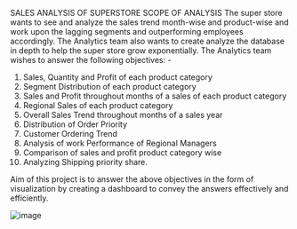 SALES ANALYSIS OF SUPERSTORE
SCOPE OF ANALYSIS
The super store wants to see and analyze the sales trend month-wise and product-wise and work upon the lagging segments and outperforming employees accordingly. The Analytics team also wants to create analyze the database in depth to help the super store grow exponentially. The Analytics team wishes to answer the following objectives: -
1.	Sales, Quantity and Profit of each product category
2.	Segment Distribution of each product category
3.	Sales and Profit throughout months of a sales of each product category
4.	Regional Sales of each product category
5.	Overall Sales Trend throughout months of a sales year
6.	Distribution of Order Priority
7.	Customer Ordering Trend
8.	Analysis of work Performance of Regional Managers
9.	Comparison of sales and profit product category wise
10.	Analyzing Shipping priority share.

Aim of this project is to answer the above objectives in the form of visualization by creating a dashboard to convey the answers effectively and efficiently.


![image](https://github.com/Aya170-BYTE/Project1/assets/148428890/12594534-c72a-4f97-89c7-d79f0bc960d4)

